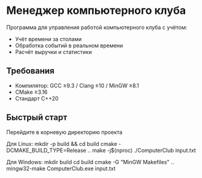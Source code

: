 # Менеджер компьютерного клуба

Программа для управления работой компьютерного клуба с учётом:
- Учёт времени за столами
- Обработка событий в реальном времени
- Расчёт выручки и статистики

## Требования
- Компилятор: GCC ≥9.3 / Clang ≥10 / MinGW ≥8.1
- CMake ≥3.16
- Стандарт C++20

## Быстрый старт
Перейдите в корневую директорию проекта

Для Linux:
mkdir -p build && cd build
cmake -DCMAKE_BUILD_TYPE=Release ..
make -j$(nproc)
./ComputerClub input.txt

Для Windows:
mkdir build
cd build
cmake -G "MinGW Makefiles" ..
mingw32-make
ComputerClub.exe input.txt